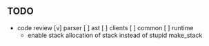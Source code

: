 TODO
----
* code review
  [v] parser
  [ ] ast
  [ ] clients
  [ ] common
  [ ] runtime
    * enable stack allocation of stack instead of stupid make_stack
